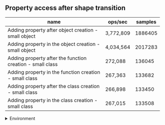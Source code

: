 ## Property access after shape transition

|name|ops/sec|samples|
|-|-|-|
|Adding property after object creation - small object|3,772,809|1886405|
|Adding property in the object creation - small object|4,034,564|2017283|
|Adding property after the function creation - small class|272,088|136045|
|Adding property in the function creation - small class|267,363|133682|
|Adding property after the class creation - small class|266,898|133450|
|Adding property in the class creation - small class|267,015|133508|


<details>
<summary>Environment</summary>

* __Machine:__ linux x64 | 4 vCPUs | 15.2GB Mem
* __Run:__ Mon Jun 24 2024 00:27:29 GMT+0000 (Coordinated Universal Time)
</details>

<!--
{"environment":{"platform":"linux","arch":"x64","cpus":4,"totalMemory":15.245216369628906},"benchmarks":[{"name":"Adding property after object creation - small object","opsSec":3772809.426533974,"samples":1886405},{"name":"Adding property in the object creation - small object","opsSec":4034564.6040402735,"samples":2017283},{"name":"Adding property after the function creation - small class","opsSec":272088.56282819604,"samples":136045},{"name":"Adding property in the function creation - small class","opsSec":267363.3711612437,"samples":133682},{"name":"Adding property after the class creation - small class","opsSec":266898.7920161089,"samples":133450},{"name":"Adding property in the class creation - small class","opsSec":267015.0456882485,"samples":133508}]}-->
